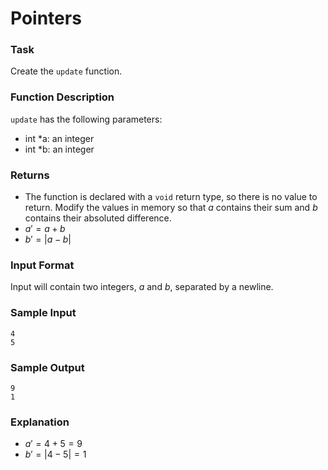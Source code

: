 # Pointers

### Task

Create the `update` function.

### Function Description

`update` has the following parameters:

- int \*a: an integer
- int \*b: an integer

### Returns

- The function is declared with a `void` return type, so there is no value to return. Modify the values in memory so that $a$ contains their sum and $b$ contains their absoluted difference.
- $a'=a+b$
- $b'=|a-b|$

### Input Format

Input will contain two integers, $a$ and $b$, separated by a newline.

### Sample Input

```
4
5
```

### Sample Output

```
9
1
```

### Explanation

- $a'= 4+5 = 9$
- $b'=|4-5| = 1$
